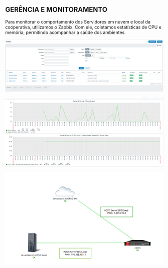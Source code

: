 ## GERÊNCIA E MONITORAMENTO

Para monitorar o comportamento dos Servidores em nuvem e local da cooperativa, utilizamos o Zabbix. Com ele, coletamos estatísticas de CPU e memória, permitindo acompanhar a saúde dos ambientes.

![pkt](https://github.com/ICEI-PUC-Minas-PMV-SI/pmv-si-2025-1-pe5-t2-g2-cooperativa-coopgo/blob/main/docs/hosts.png)

![pkt](https://github.com/ICEI-PUC-Minas-PMV-SI/pmv-si-2025-1-pe5-t2-g2-cooperativa-coopgo/blob/main/docs/imggithub.png)

![pkt](https://github.com/ICEI-PUC-Minas-PMV-SI/pmv-si-2025-1-pe5-t2-g2-cooperativa-coopgo/blob/main/docs/Captura%20de%20tela%202025-06-19%20205921.png)

